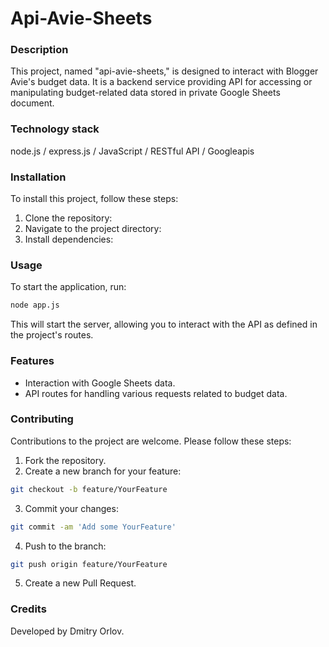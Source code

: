 # Api-Avie-Sheets

### Description

This project, named "api-avie-sheets," is designed to interact with Blogger Avie's budget data. It is a backend service providing API for accessing or manipulating budget-related data stored in private Google Sheets document.

### Technology stack

node.js / express.js / JavaScript / RESTful API / Googleapis

### Installation

To install this project, follow these steps:

1. Clone the repository:
2. Navigate to the project directory:
3. Install dependencies:

### Usage

To start the application, run: 
```bash
node app.js
```

This will start the server, allowing you to interact with the API as defined in the project's routes.

### Features

- Interaction with Google Sheets data.
- API routes for handling various requests related to budget data.

### Contributing

Contributions to the project are welcome. Please follow these steps:

1. Fork the repository.
2. Create a new branch for your feature:
```bash
git checkout -b feature/YourFeature
```
3. Commit your changes:
```bash
git commit -am 'Add some YourFeature'
```
4. Push to the branch:
```bash
git push origin feature/YourFeature
```
5. Create a new Pull Request.

### Credits

Developed by Dmitry Orlov.